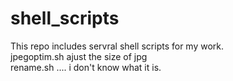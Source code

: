 shell_scripts
=============

This repo includes servral shell scripts for my work. <br/>
jpegoptim.sh ajust the size of jpg <br/>
rename.sh .... i don't know what it is. <br/>
